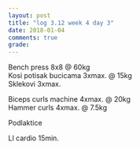 ```yaml
---
layout: post
title: "log 3.12 week 4 day 3"
date: 2018-01-04
comments: true
grade:
---
```


Bench press 8x8 @ 60kg      
Kosi potisak bucicama 3xmax. @ 15kg    
Sklekovi 3xmax.    

Biceps curls machine 4xmax. @ 20kg     
Hammer curls 4xmax. @ 7.5kg    

Podlaktice  

LI cardio 15min.
